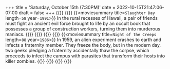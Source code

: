 +++
title = 'Saturday, October 15th (7:30PM)'
date = 2022-10-15T21:47:06-07:00
draft = false
+++
{{<movienight>}}
{{<movie>}}
{{<moviesummary title=`Slaughter Day` length=`58` year=`1991`>}}
In the rural recesses of Hawaii, a pair of friends must fight an ancient evil force brought to life by an occult book that possesses a group of construction workers, turning them into murderous maniacs.
{{</moviesummary>}}
{{<movietrailer OBbUIk1DRBw>}}
{{</movie>}}
{{<movie>}}
{{<moviesummary title=`Night of the Creeps` length=`88` year=`1986`>}}
In 1959, an alien experiment crashes to earth and infects a fraternity member. They freeze the body, but in the modern day, two geeks pledging a fraternity accidentally thaw the corpse, which proceeds to infect the campus with parasites that transform their hosts into killer zombies.
{{</moviesummary>}}
{{<movietrailer _PmPuYg6nqM>}}
{{</movie>}}
{{</movienight>}}